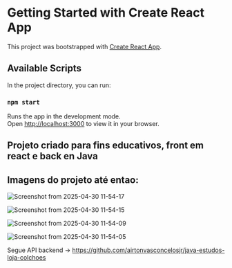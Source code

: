 # Getting Started with Create React App

This project was bootstrapped with [Create React App](https://github.com/facebook/create-react-app).

## Available Scripts

In the project directory, you can run:

### `npm start`

Runs the app in the development mode.\
Open [http://localhost:3000](http://localhost:3000) to view it in your browser.

## Projeto criado para fins educativos, front em react e back en Java

## Imagens do projeto até entao:
![Screenshot from 2025-04-30 11-54-17](https://github.com/user-attachments/assets/17546f09-274e-4ccf-adff-2d7fa2ba82e9)

![Screenshot from 2025-04-30 11-54-15](https://github.com/user-attachments/assets/fd2cbb1d-e5ed-4217-93f7-ca03a69ecd0c)

![Screenshot from 2025-04-30 11-54-09](https://github.com/user-attachments/assets/2f4930ee-161d-4f08-a77b-3a4ffc85d19c)

![Screenshot from 2025-04-30 11-54-05](https://github.com/user-attachments/assets/fdca1206-73ef-4db1-8a63-a7e53c920a5d)

Segue API backend -> https://github.com/airtonvasconcelosjr/java-estudos-loja-colchoes
